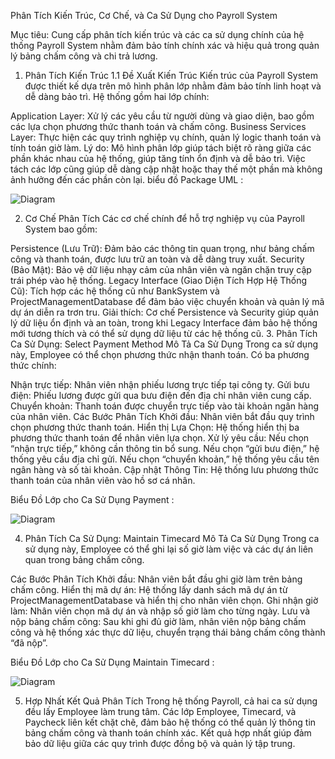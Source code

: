 Phân Tích Kiến Trúc, Cơ Chế, và Ca Sử Dụng cho Payroll System

Mục tiêu: Cung cấp phân tích kiến trúc và các ca sử dụng chính của hệ thống Payroll System nhằm đảm bảo tính chính xác và hiệu quả trong quản lý bảng chấm công và chi trả lương.

1. Phân Tích Kiến Trúc
1.1 Đề Xuất Kiến Trúc
Kiến trúc của Payroll System được thiết kế dựa trên mô hình phân lớp nhằm đảm bảo tính linh hoạt và dễ dàng bảo trì. Hệ thống gồm hai lớp chính:

Application Layer: Xử lý các yêu cầu từ người dùng và giao diện, bao gồm các lựa chọn phương thức thanh toán và chấm công.
Business Services Layer: Thực hiện các quy trình nghiệp vụ chính, quản lý logic thanh toán và tính toán giờ làm.
Lý do: Mô hình phân lớp giúp tách biệt rõ ràng giữa các phần khác nhau của hệ thống, giúp tăng tính ổn định và dễ bảo trì. Việc tách các lớp cũng giúp dễ dàng cập nhật hoặc thay thế một phần mà không ảnh hưởng đến các phần còn lại.
biểu đồ Package UML : 


![Diagram](http://www.plantuml.com/plantuml/png/SoWkIImgAStDuIf8JCvEJ4zLK0f8h2pApybH2AuiBadDLLAevb800hYqOq51JcPoOabcVfw2Js9bQX5O1HH4ksScvYkaP3xStPwda9T-RCF3tNCp5L8ExynBZmKhgWMJg2OwbHPdvgKM5oi4fnQLPIQd5cCnr-NXxkxa38MoXxkN0itD05bG0ER1ZAtbuiBcD5rTEpmMM2cuFzpT2tGWmdGkXzIy561u0000)


2. Cơ Chế Phân Tích
Các cơ chế chính để hỗ trợ nghiệp vụ của Payroll System bao gồm:

Persistence (Lưu Trữ): Đảm bảo các thông tin quan trọng, như bảng chấm công và thanh toán, được lưu trữ an toàn và dễ dàng truy xuất.
Security (Bảo Mật): Bảo vệ dữ liệu nhạy cảm của nhân viên và ngăn chặn truy cập trái phép vào hệ thống.
Legacy Interface (Giao Diện Tích Hợp Hệ Thống Cũ): Tích hợp các hệ thống cũ như BankSystem và ProjectManagementDatabase để đảm bảo việc chuyển khoản và quản lý mã dự án diễn ra trơn tru.
Giải thích: Cơ chế Persistence và Security giúp quản lý dữ liệu ổn định và an toàn, trong khi Legacy Interface đảm bảo hệ thống mới tương thích và có thể sử dụng dữ liệu từ các hệ thống cũ.
3. Phân Tích Ca Sử Dụng: Select Payment Method
Mô Tả Ca Sử Dụng
Trong ca sử dụng này, Employee có thể chọn phương thức nhận thanh toán. Có ba phương thức chính:

Nhận trực tiếp: Nhân viên nhận phiếu lương trực tiếp tại công ty.
Gửi bưu điện: Phiếu lương được gửi qua bưu điện đến địa chỉ nhân viên cung cấp.
Chuyển khoản: Thanh toán được chuyển trực tiếp vào tài khoản ngân hàng của nhân viên.
Các Bước Phân Tích
Khởi đầu: Nhân viên bắt đầu quy trình chọn phương thức thanh toán.
Hiển thị Lựa Chọn: Hệ thống hiển thị ba phương thức thanh toán để nhân viên lựa chọn.
Xử lý yêu cầu:
Nếu chọn “nhận trực tiếp,” không cần thông tin bổ sung.
Nếu chọn “gửi bưu điện,” hệ thống yêu cầu địa chỉ gửi.
Nếu chọn “chuyển khoản,” hệ thống yêu cầu tên ngân hàng và số tài khoản.
Cập nhật Thông Tin: Hệ thống lưu phương thức thanh toán của nhân viên vào hồ sơ cá nhân.

Biểu Đồ Lớp cho Ca Sử Dụng Payment :


![Diagram](http://www.plantuml.com/plantuml/png/SoWkIImgAStDuKhEIImkLd3DBSZ9hqnDLQZcKb3GLSWzlDWlu_2YlB3Cmwloh1I2IueoyzB1CYNe0WKPnpOSMvYN7fBnSFVAv92CnBoCaFp32r4L7PduS7TteZDGIIU6QNxfG8iy3Y_8IqUHAdwuUsB8uGMPtXdv3tSjHXXN2tLnG69bSaPgSZR2nGYxCGtAVBYx4IZibfEVM0An6UYMkPdkcOb0KPV4abIukKw9UTd1bSKbgRbWaxN1AZScUm1DQCzppYYjVBYxEG_gA8rKQB1vki2ir558pCqlpIk1sgK9D1SUjag6IWgwkWfAMae8rrifb3pSjJ0VNP4TY4PsYnN87siLKXxkNWhqbqDgNWeeyW00)


4. Phân Tích Ca Sử Dụng: Maintain Timecard
Mô Tả Ca Sử Dụng
Trong ca sử dụng này, Employee có thể ghi lại số giờ làm việc và các dự án liên quan trong bảng chấm công.

Các Bước Phân Tích
Khởi đầu: Nhân viên bắt đầu ghi giờ làm trên bảng chấm công.
Hiển thị mã dự án: Hệ thống lấy danh sách mã dự án từ ProjectManagementDatabase và hiển thị cho nhân viên chọn.
Ghi nhận giờ làm: Nhân viên chọn mã dự án và nhập số giờ làm cho từng ngày.
Lưu và nộp bảng chấm công: Sau khi ghi đủ giờ làm, nhân viên nộp bảng chấm công và hệ thống xác thực dữ liệu, chuyển trạng thái bảng chấm công thành “đã nộp”.

Biểu Đồ Lớp cho Ca Sử Dụng Maintain Timecard :


![Diagram](http://www.plantuml.com/plantuml/png/TL71IlD06BpdAJvoQlysX_yQIYbDHSHM18ltRRfiLh9VIx8z5F7W6tZr8BQM8WXI14-RWuVrHRutCMtQH0MlC_FDpCvsKiqIFLEn4yOiJU58JUF9d7EuTW0yK7Pr5jadl9Js1Nsuq8b4iMFqRs14PeKYYCYiLM3VKVZGbwbk3QNY8Kl6RUTcdt50genk4FpmGc4NyowPZVwy8_Cyyw77DA-eKp8VUXXP4tvZT49cYIA7bx9oAm9wbBtPsxpmW4rR1TM44zHSyAITYneW8daiANlesuMgxK8AwoQ8BUmVrFMT6YcxdzRgvPFEayaL3_M08HDSSTJvAHknjDYn0J6PzNnGzgZLz-CKLRRJbCEx_rtmF73_kTLGFgIKFK94sMRcbAZdjVyEBcvUOKpP6eNJuJZU_l8N)



5. Hợp Nhất Kết Quả Phân Tích
Trong hệ thống Payroll, cả hai ca sử dụng đều lấy Employee làm trung tâm. Các lớp Employee, Timecard, và Paycheck liên kết chặt chẽ, đảm bảo hệ thống có thể quản lý thông tin bảng chấm công và thanh toán chính xác. Kết quả hợp nhất giúp đảm bảo dữ liệu giữa các quy trình được đồng bộ và quản lý tập trung.

